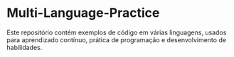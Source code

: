 # Multi-Language-Practice
Este repositório contém exemplos de código em várias linguagens, usados para aprendizado contínuo, prática de programação e desenvolvimento de habilidades.
